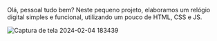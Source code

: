 Olá, pessoal tudo bem?
Neste pequeno projeto, elaboramos um relógio digital simples e funcional, utilizando um pouco de HTML, CSS e JS.

![Captura de tela 2024-02-04 183439](https://github.com/Farah-mahmud/RelogioDigital/assets/146085489/8040829e-2e6f-4b60-9c1f-6ed3650ac409)
